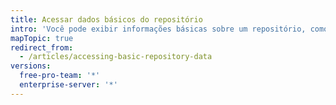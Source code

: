 ```yaml
---
title: Acessar dados básicos do repositório
intro: 'Você pode exibir informações básicas sobre um repositório, como a atividade do repositório{% if currentVersion == "free-pro-team@latest" %}, o tráfego{% endif %} e a atividade de contribuição.'
mapTopic: true
redirect_from:
  - /articles/accessing-basic-repository-data
versions:
  free-pro-team: '*'
  enterprise-server: '*'
---
```


